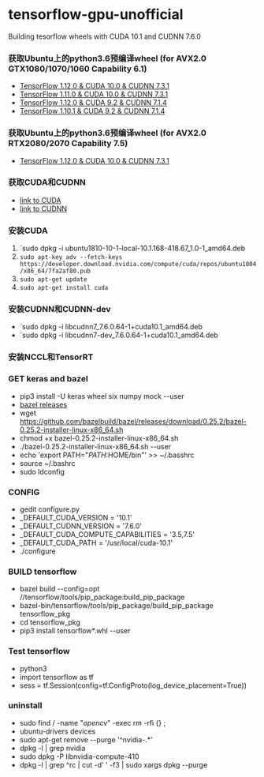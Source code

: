# tensorflow-gpu-unofficial
Building tesorflow wheels with CUDA 10.1 and CUDNN 7.6.0

### 获取Ubuntu上的python3.6预编译wheel (for AVX2.0 GTX1080/1070/1060 Capability 6.1)
* [TensorFlow 1.12.0 & CUDA 10.0 & CUDNN 7.3.1](https://github.com/1996scarlet/tensorflow-gpu-unofficial/blob/master/python-wheel/CUDA-10.0-GTX1080/tensorflow-1.12.0-cp36-cp36m-linux_x86_64.whl)
* [TensorFlow 1.11.0 & CUDA 10.0 & CUDNN 7.3.1](https://github.com/1996scarlet/tensorflow-gpu-unofficial/blob/master/python-wheel/CUDA-10.0-GTX1080/tensorflow-1.11.0-cp36-cp36m-linux_x86_64.whl)
* [TensorFlow 1.12.0 & CUDA 9.2 & CUDNN 7.1.4](https://github.com/1996scarlet/tensorflow-gpu-unofficial/blob/master/python-wheel/CUDA-9.2-GTX1080/tensorflow-1.12.0-cp36-cp36m-linux_x86_64.whl)
* [TensorFlow 1.10.1 & CUDA 9.2 & CUDNN 7.1.4](https://github.com/1996scarlet/tensorflow-gpu-unofficial/blob/master/python-wheel/CUDA-9.2-GTX1080/tensorflow-1.10.1-cp36-cp36m-linux_x86_64.whl)

### 获取Ubuntu上的python3.6预编译wheel (for AVX2.0 RTX2080/2070 Capability 7.5)
* [TensorFlow 1.12.0 & CUDA 10.0 & CUDNN 7.3.1](https://github.com/1996scarlet/tensorflow-gpu-unofficial/blob/master/python-wheel/CUDA-10.0-RTX2080/tensorflow-1.12.0-cp36-cp36m-linux_x86_64.whl)

### 获取CUDA和CUDNN
*  [link to CUDA](https://developer.nvidia.com/cuda-downloads)
*  [link to CUDNN](https://developer.nvidia.com/cudnn)

### 安装CUDA
1. `sudo dpkg -i ubuntu1810-10-1-local-10.1.168-418.67_1.0-1_amd64.deb
2. `sudo apt-key adv --fetch-keys https://developer.download.nvidia.com/compute/cuda/repos/ubuntu1804/x86_64/7fa2af80.pub`
3. `sudo apt-get update`
4. `sudo apt-get install cuda`

### 安装CUDNN和CUDNN-dev
* `sudo dpkg -i libcudnn7_7.6.0.64-1+cuda10.1_amd64.deb
* `sudo dpkg -i libcudnn7-dev_7.6.0.64-1+cuda10.1_amd64.deb

### 安装NCCL和TensorRT


### GET keras and bazel
* pip3 install -U keras wheel six numpy mock --user
* [bazel releases](https://github.com/bazelbuild/bazel/releases)
* wget https://github.com/bazelbuild/bazel/releases/download/0.25.2/bazel-0.25.2-installer-linux-x86_64.sh
* chmod +x bazel-0.25.2-installer-linux-x86_64.sh
* ./bazel-0.25.2-installer-linux-x86_64.sh --user
* echo 'export PATH="$PATH:$HOME/bin"' >> ~/.basshrc
* source ~/.bashrc
* sudo ldconfig

### CONFIG
* gedit configure.py
* _DEFAULT_CUDA_VERSION = '10.1'
* _DEFAULT_CUDNN_VERSION = '7.6.0'
* _DEFAULT_CUDA_COMPUTE_CAPABILITIES = '3.5,7.5'
* _DEFAULT_CUDA_PATH = '/usr/local/cuda-10.1'
* ./configure

### BUILD tensorflow
* bazel build --config=opt //tensorflow/tools/pip_package:build_pip_package
* bazel-bin/tensorflow/tools/pip_package/build_pip_package tensorflow_pkg
* cd tensorflow_pkg
* pip3 install tensorflow*.whl --user

### Test tensorflow
* python3
* import tensorflow as tf
* sess = tf.Session(config=tf.ConfigProto(log_device_placement=True))

### uninstall
* sudo find / -name "*opencv*" -exec rm -rfi {} \;
* ubuntu-drivers devices
* sudo apt-get remove --purge '^nvidia-.*'
* dpkg -l | grep nvidia
* sudo dpkg -P libnvidia-compute-410
* dpkg -l | grep ^rc | cut -d' ' -f3 | sudo xargs dpkg --purge
